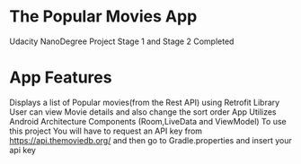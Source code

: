 # The Popular Movies App
Udacity NanoDegree Project  Stage 1 and Stage 2 Completed

# App Features
Displays a list of Popular movies(from the Rest API) using Retrofit Library
User can view Movie details and also change the sort order
App Utilizes Android Architecture Components (Room,LiveData and ViewModel)
To use this project You will have to request an API key from https://api.themoviedb.org/ and then go to Gradle.properties and insert your api key

